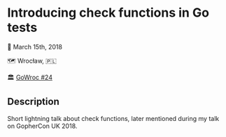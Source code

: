 # Introducing check functions in Go tests

📆 March 15th, 2018

🗺️ Wrocław, 🇵🇱

🏛️ [GoWroc #24](https://www.meetup.com/gowroc/events/248430845/)

## Description

Short lightning talk about check functions, later mentioned during my talk on GopherCon UK 2018.
